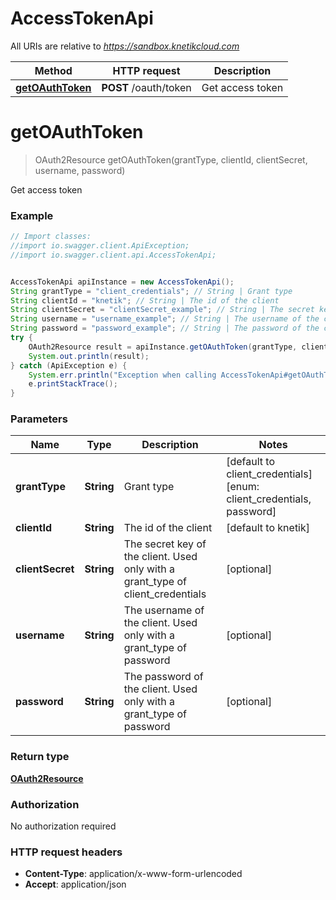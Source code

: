 # AccessTokenApi

All URIs are relative to *https://sandbox.knetikcloud.com*

Method | HTTP request | Description
------------- | ------------- | -------------
[**getOAuthToken**](AccessTokenApi.md#getOAuthToken) | **POST** /oauth/token | Get access token


<a name="getOAuthToken"></a>
# **getOAuthToken**
> OAuth2Resource getOAuthToken(grantType, clientId, clientSecret, username, password)

Get access token

### Example
```java
// Import classes:
//import io.swagger.client.ApiException;
//import io.swagger.client.api.AccessTokenApi;


AccessTokenApi apiInstance = new AccessTokenApi();
String grantType = "client_credentials"; // String | Grant type
String clientId = "knetik"; // String | The id of the client
String clientSecret = "clientSecret_example"; // String | The secret key of the client.  Used only with a grant_type of client_credentials
String username = "username_example"; // String | The username of the client.  Used only with a grant_type of password
String password = "password_example"; // String | The password of the client.  Used only with a grant_type of password
try {
    OAuth2Resource result = apiInstance.getOAuthToken(grantType, clientId, clientSecret, username, password);
    System.out.println(result);
} catch (ApiException e) {
    System.err.println("Exception when calling AccessTokenApi#getOAuthToken");
    e.printStackTrace();
}
```

### Parameters

Name | Type | Description  | Notes
------------- | ------------- | ------------- | -------------
 **grantType** | **String**| Grant type | [default to client_credentials] [enum: client_credentials, password]
 **clientId** | **String**| The id of the client | [default to knetik]
 **clientSecret** | **String**| The secret key of the client.  Used only with a grant_type of client_credentials | [optional]
 **username** | **String**| The username of the client.  Used only with a grant_type of password | [optional]
 **password** | **String**| The password of the client.  Used only with a grant_type of password | [optional]

### Return type

[**OAuth2Resource**](OAuth2Resource.md)

### Authorization

No authorization required

### HTTP request headers

 - **Content-Type**: application/x-www-form-urlencoded
 - **Accept**: application/json

